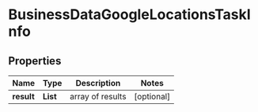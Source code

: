 # BusinessDataGoogleLocationsTaskInfo


## Properties

| Name | Type | Description | Notes |
|------------ | ------------- | ------------- | -------------|
**result** | **List<BusinessDataGoogleLocationsResultInfo>** | array of results |[optional]|
